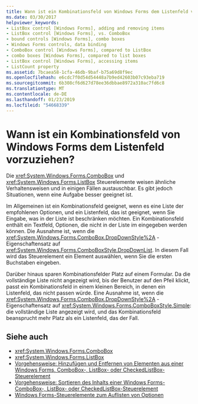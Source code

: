 ```yaml
---
title: Wann ist ein Kombinationsfeld von Windows Forms dem Listenfeld vorzuziehen?
ms.date: 03/30/2017
helpviewer_keywords:
- ListBox control [Windows Forms], adding and removing items
- ListBox control [Windows Forms], vs. ComboBox
- bound controls [Windows Forms], combo boxes
- Windows Forms controls, data binding
- ComboBox control [Windows Forms], compared to ListBox
- combo boxes [Windows Forms], compared to list boxes
- ListBox control [Windows Forms], accessing items
- ListCount property
ms.assetid: 7bcaea58-1cfa-46db-9baf-b75a69d8f9ec
ms.openlocfilehash: e6cdc7f0d54d54448a7b9ed42603b07c93eba719
ms.sourcegitcommit: 6b308cf6d627d78ee36dbbae8972a310ac7fd6c8
ms.translationtype: MT
ms.contentlocale: de-DE
ms.lasthandoff: 01/23/2019
ms.locfileid: "54668339"
---
```

# <a name="when-to-use-a-windows-forms-combobox-instead-of-a-listbox"></a>Wann ist ein Kombinationsfeld von Windows Forms dem Listenfeld vorzuziehen?
Die <xref:System.Windows.Forms.ComboBox> und <xref:System.Windows.Forms.ListBox> Steuerelemente weisen ähnliche Verhaltensweisen und in einigen Fällen austauschbar. Es gibt jedoch Situationen, wenn eine Aufgabe besser geeignet ist.  
  
 Im Allgemeinen ist ein Kombinationsfeld geeignet, wenn es eine Liste der empfohlenen Optionen, und ein Listenfeld, das ist geeignet, wenn Sie Eingabe, was in der Liste ist beschränken möchten. Ein Kombinationsfeld enthält ein Textfeld, Optionen, die nicht in der Liste im eingegeben werden können. Die Ausnahme ist, wenn die <xref:System.Windows.Forms.ComboBox.DropDownStyle%2A> -Eigenschaftensatz auf <xref:System.Windows.Forms.ComboBoxStyle.DropDownList>. In diesem Fall wird das Steuerelement ein Element auswählen, wenn Sie die ersten Buchstaben eingeben.  
  
 Darüber hinaus sparen Kombinationsfelder Platz auf einem Formular. Da die vollständige Liste nicht angezeigt wird, bis der Benutzer auf den Pfeil klickt, passt ein Kombinationsfeld in einem kleinen Bereich, in denen ein Listenfeld, das nicht passen würde. Eine Ausnahme ist, wenn die <xref:System.Windows.Forms.ComboBox.DropDownStyle%2A> -Eigenschaftensatz auf <xref:System.Windows.Forms.ComboBoxStyle.Simple>: die vollständige Liste angezeigt wird, und das Kombinationsfeld beansprucht mehr Platz als ein Listenfeld, das der Fall.  
  
## <a name="see-also"></a>Siehe auch
- <xref:System.Windows.Forms.ComboBox>
- <xref:System.Windows.Forms.ListBox>
- [Vorgehensweise: Hinzufügen und Entfernen von Elementen aus einer Windows Forms, ComboBox-, ListBox- oder CheckedListBox-Steuerelement](../../../../docs/framework/winforms/controls/add-and-remove-items-from-a-wf-combobox.md)
- [Vorgehensweise: Sortieren des Inhalts einer Windows Forms-ComboBox-, ListBox- oder CheckedListBox-Steuerelement](../../../../docs/framework/winforms/controls/sort-the-contents-of-a-wf-combobox-listbox-or-checkedlistbox-control.md)
- [Windows Forms-Steuerelemente zum Auflisten von Optionen](../../../../docs/framework/winforms/controls/windows-forms-controls-used-to-list-options.md)
